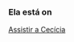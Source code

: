 ### Ela está on

[Assistir a Cecícia](https://polite-impala-10.loca.lt)

<style>
.myDiv {
  border: 5px outset red;
  background-color: lightblue;
  text-align: center;
}

#### Espere o vídeo carregar, ou clique no link acima
<div class="myDiv">
<iframe
  src="https://polite-impala-10.loca.lt" scrolling="no" onload="myFunction()"
  style="width:100%; height:300px; overflow: hidden; margin-top: -200px"
></iframe>
</div>

